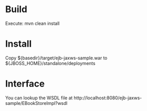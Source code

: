 # Build
Execute: mvn clean install

# Install
Copy ${basedir}/target/ejb-jaxws-sample.war to ${JBOSS_HOME}/standalone/deployments

# Interface
You can lookup the WSDL file at http://localhost:8080/ejb-jaxws-sample/EBookStoreImpl?wsdl
